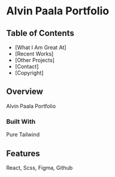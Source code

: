 # Alvin Paala Portfolio

## Table of Contents

- [What I Am Great At]
- [Recent Works]
- [Other Projects]
- [Contact]
- [Copyright]

## Overview

Alvin Paala Portfolio

### Built With

Pure Tailwind

## Features

React, Scss, Figma, Github
